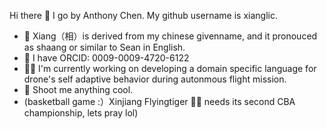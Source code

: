 Hi there 👋 I go by Anthony Chen. My github username is xianglic.  
* 🙂 Xiang（相）is derived from my chinese givenname, and it pronouced as shaang or similar to Sean in English.  
* 🌱 I have ORCID: 0009-0009-4720-6122  
* 👨‍💻 I'm currently working on developing a domain specific language for drone's self adaptive behavior during autonmous flight mission.  
* 💬 Shoot me anything cool.
* (basketball game :）Xinjiang Flyingtiger 🐯🏀 needs its second CBA championship, lets pray lol)  
